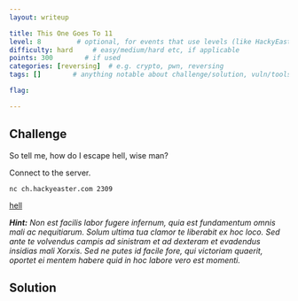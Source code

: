 ```yaml
---
layout: writeup

title: This One Goes To 11
level: 8         # optional, for events that use levels (like HackyEaster)
difficulty: hard     # easy/medium/hard etc, if applicable
points: 300        # if used
categories: [reversing]  # e.g. crypto, pwn, reversing
tags: []        # anything notable about challenge/solution, vuln/tools/etc

flag:

---
```


## Challenge

So tell me, how do I escape hell, wise man?

Connect to the server.

`nc ch.hackyeaster.com 2309`

[hell](writeupfiles/hell)


***Hint:** Non est facilis labor fugere infernum, quia est fundamentum omnis mali ac nequitiarum. Solum ultima tua clamor te liberabit ex hoc loco. Sed ante te volvendus campis ad sinistram et ad dexteram et evadendus insidias mali Xorxis. Sed ne putes id facile fore, qui victoriam quaerit, oportet ei mentem habere quid in hoc labore vero est momenti.*

## Solution


